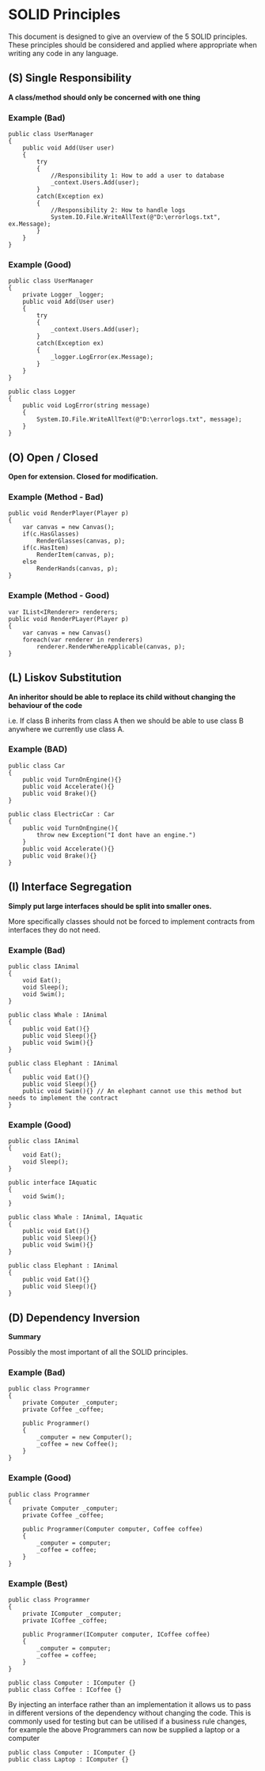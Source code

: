 # SOLID Principles
This document is designed to give an overview of the 5 SOLID principles. These principles should be considered and applied where appropriate when writing any code in any language.

## (S) Single Responsibility
**A class/method should only be concerned with one thing**

### Example (Bad) 
```
public class UserManager
{
    public void Add(User user)
    {
        try
        {
            //Responsibility 1: How to add a user to database
            _context.Users.Add(user);
        }
        catch(Exception ex)
        {
            //Responsibility 2: How to handle logs
            System.IO.File.WriteAllText(@"D:\errorlogs.txt", ex.Message);
        }
    }
}
```
### Example (Good)
```
public class UserManager
{
    private Logger _logger;
    public void Add(User user)
    {
        try
        {
            _context.Users.Add(user);
        }
        catch(Exception ex)
        {
            _logger.LogError(ex.Message);
        }
    }
}

public class Logger
{
    public void LogError(string message)
    {
        System.IO.File.WriteAllText(@"D:\errorlogs.txt", message);
    }
}
```

## (O) Open / Closed
**Open for extension. Closed for modification.**

### Example (Method - Bad)
```
public void RenderPlayer(Player p)
{
    var canvas = new Canvas();
    if(c.HasGlasses)
        RenderGlasses(canvas, p);
    if(c.HasItem)
        RenderItem(canvas, p);
    else
        RenderHands(canvas, p);
}
```
### Example (Method - Good)
```
var IList<IRenderer> renderers;
public void RenderPLayer(Player p)
{
    var canvas = new Canvas()
    foreach(var renderer in renderers)
        renderer.RenderWhereApplicable(canvas, p);
}
```

## (L) Liskov Substitution
**An inheritor should be able to replace its child without changing the behaviour of the code**

i.e. If class B inherits from class A then we should be able to use class B anywhere we currently use class A.
### Example (BAD)
```
public class Car
{
    public void TurnOnEngine(){}
    public void Accelerate(){}
    public void Brake(){}
}

public class ElectricCar : Car
{
    public void TurnOnEngine(){
        throw new Exception("I dont have an engine.")
    }
    public void Accelerate(){}
    public void Brake(){} 
}
```

## (I) Interface Segregation
**Simply put large interfaces should be split into smaller ones.**

More specifically classes should not be forced to implement contracts from interfaces they do not need.

### Example (Bad)
```
public class IAnimal 
{
    void Eat();
    void Sleep();
    void Swim();
}

public class Whale : IAnimal
{
    public void Eat(){}
    public void Sleep(){}
    public void Swim(){}
}

public class Elephant : IAnimal 
{
    public void Eat(){}
    public void Sleep(){}
    public void Swim(){} // An elephant cannot use this method but needs to implement the contract
}
```

### Example (Good)
```
public class IAnimal
{
    void Eat();
    void Sleep();
}

public interface IAquatic
{
    void Swim();
}

public class Whale : IAnimal, IAquatic
{
    public void Eat(){}
    public void Sleep(){}
    public void Swim(){}
}

public class Elephant : IAnimal 
{
    public void Eat(){}
    public void Sleep(){}
}
```

## (D) Dependency Inversion
**Summary**

Possibly the most important of all the SOLID principles.

### Example (Bad)
```
public class Programmer
{
    private Computer _computer;
    private Coffee _coffee;

    public Programmer()
    {
        _computer = new Computer();
        _coffee = new Coffee();
    }
}
```
### Example (Good)
```
public class Programmer
{
    private Computer _computer;
    private Coffee _coffee;

    public Programmer(Computer computer, Coffee coffee)
    {
        _computer = computer;
        _coffee = coffee;
    }
}
```

### Example (Best)
```
public class Programmer
{
    private IComputer _computer;
    private ICoffee _coffee;

    public Programmer(IComputer computer, ICoffee coffee)
    {
        _computer = computer;
        _coffee = coffee;
    }
}

public class Computer : IComputer {}
public class Coffee : ICoffee {}
```
By injecting an interface rather than an implementation it allows us to pass in different versions of the dependency without changing the code. This is commonly used for testing but can be utilised if a business rule changes, for example the above Programmers can now be supplied a laptop or a computer
```
public class Computer : IComputer {}
public class Laptop : IComputer {}
```